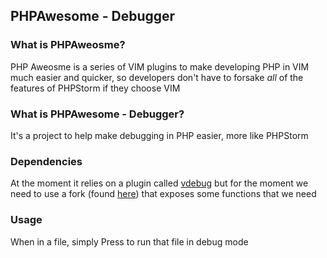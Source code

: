## PHPAwesome - Debugger

### What is PHPAweosme?
PHP Aweosme is a series of VIM plugins to make developing PHP in VIM much easier and quicker, so developers
don't have to forsake *all* of the features of PHPStorm if they choose VIM

### What is PHPAwesome - Debugger?
It's a project to help make debugging in PHP easier, more like PHPStorm

### Dependencies
At the moment it relies on a plugin called [vdebug](https://github.com/joonty/vdebug) but for the moment we need
to use a fork (found [here](https://github.com/Garethp/vdebug)) that exposes some functions that we need

### Usage
When in a file, simply Press <Shift-F9> to run that file in debug mode
